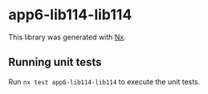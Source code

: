 # app6-lib114-lib114

This library was generated with [Nx](https://nx.dev).

## Running unit tests

Run `nx test app6-lib114-lib114` to execute the unit tests.
